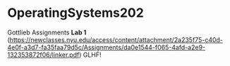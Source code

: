 # OperatingSystems202
Gottlieb Assignments
**Lab 1**
(https://newclasses.nyu.edu/access/content/attachment/2a235f75-c40d-4e0f-a3d7-fa35faa79d5c/Assignments/da0e1544-f065-4afd-a2e9-132353872f06/linker.pdf)
GLHF!
